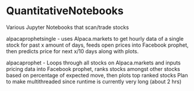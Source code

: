 # QuantitativeNotebooks
Various Jupyter Notebooks that scan/trade stocks

alpacaprophetsingle - uses Alpaca.markets to get hourly data of a single stock for past x amount of days, feeds open prices into Facebook prophet, then predicts price for next x/10 days along with plots.

alpacaprophet - Loops through all stocks on Alpaca.markets and inputs pricing data into Facebook prophet, ranks stocks amongst other stocks based on percentage of expected move, then plots top ranked stocks
  Plan to make multithreaded since runtime is currently very long (about 2 hrs)
